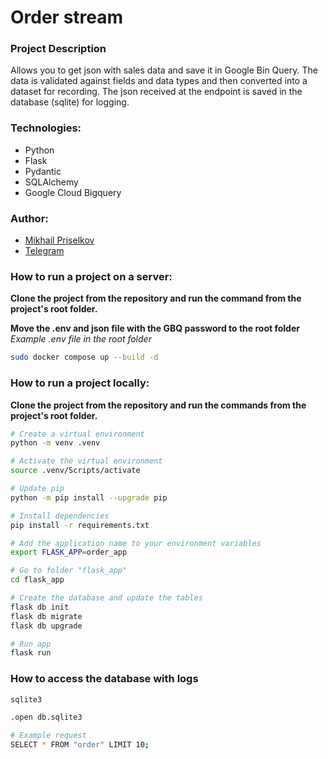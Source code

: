 # Order stream #

### Project Description ###
Allows you to get json with sales data and save it in Google Bin Query. The data is validated against fields and data types and then converted into a dataset for recording. The json received at the endpoint is saved in the database (sqlite) for logging.

### Technologies:
- Python
- Flask
- Pydantic
- SQLAlchemy
- Google Cloud Bigquery

### Author:
- [Mikhail Priselkov](https://github.com/BaronFAS)
- [Telegram](https://t.me/def_misha_work)

### How to run a project on a server: ###

**Clone the project from the repository and run the command from the project's root folder.**

**Move the .env and json file with the GBQ password to the root folder**
*Example .env file in the root folder*

```bash
sudo docker compose up --build -d
```

### How to run a project locally: ###

**Clone the project from the repository and run the commands from the project's root folder.**

```bash
# Create a virtual environment
python -m venv .venv
```

```bash
# Activate the virtual environment
source .venv/Scripts/activate
```

```bash
# Update pip
python -m pip install --upgrade pip
```

```bash
# Install dependencies
pip install -r requirements.txt
```

```bash
# Add the application name to your environment variables
export FLASK_APP=order_app
```

```bash
# Go to folder "flask_app"
cd flask_app
```

```bash
# Create the database and update the tables
flask db init
flask db migrate
flask db upgrade
```

```bash
# Run app
flask run
```

### How to access the database with logs ###

```bash
sqlite3
```

```bash
.open db.sqlite3
```

```bash
# Example request
SELECT * FROM "order" LIMIT 10;
```
